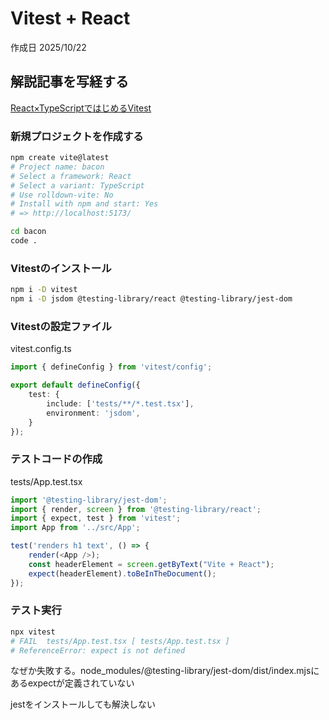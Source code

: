 # Vitest + React

作成日 2025/10/22

## 解説記事を写経する

[React×TypeScriptではじめるVitest](React×TypeScriptではじめるVitest)

### 新規プロジェクトを作成する

```bash
npm create vite@latest
# Project name: bacon
# Select a framework: React
# Select a variant: TypeScript
# Use rolldown-vite: No
# Install with npm and start: Yes
# => http://localhost:5173/

cd bacon
code .
```

### Vitestのインストール

```bash
npm i -D vitest
npm i -D jsdom @testing-library/react @testing-library/jest-dom
```

### Vitestの設定ファイル

vitest.config.ts

```typescript
import { defineConfig } from 'vitest/config';

export default defineConfig({
    test: {
        include: ['tests/**/*.test.tsx'],
        environment: 'jsdom',
    }
});
```

### テストコードの作成

tests/App.test.tsx

```typescript
import '@testing-library/jest-dom';
import { render, screen } from '@testing-library/react';
import { expect, test } from 'vitest';
import App from '../src/App';

test('renders h1 text', () => {
    render(<App />);
    const headerElement = screen.getByText("Vite + React");
    expect(headerElement).toBeInTheDocument();
});
```

### テスト実行

```bash
npx vitest
# FAIL  tests/App.test.tsx [ tests/App.test.tsx ]
# ReferenceError: expect is not defined
```

なぜか失敗する。node_modules/@testing-library/jest-dom/dist/index.mjsにあるexpectが定義されていない

jestをインストールしても解決しない
